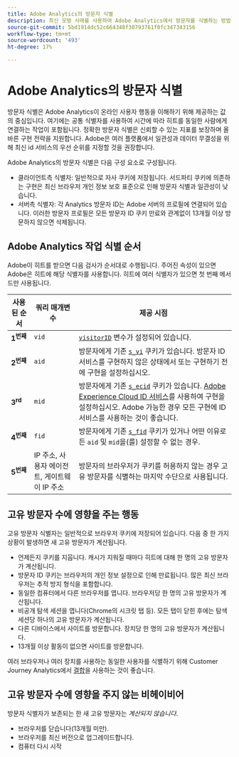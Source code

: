 ```yaml
---
title: Adobe Analytics의 방문자 식별
description: 최신 모범 사례를 사용하여 Adobe Analytics에서 방문자를 식별하는 방법을 알아봅니다.
source-git-commit: 5bd1914dc52c664348f30793761f0fc347343156
workflow-type: tm+mt
source-wordcount: '493'
ht-degree: 17%

---
```


# Adobe Analytics의 방문자 식별

방문자 식별은 Adobe Analytics이 온라인 사용자 행동을 이해하기 위해 제공하는 값의 중심입니다. 여기에는 공통 식별자를 사용하여 시간에 따라 히트를 동일한 사람에게 연결하는 작업이 포함됩니다. 정확한 방문자 식별은 신뢰할 수 있는 지표를 보장하며 올바른 구현 전략을 지원합니다. Adobe은 여러 플랫폼에서 일관성과 데이터 무결성을 위해 최신 id 서비스의 우선 순위를 지정할 것을 권장합니다.

Adobe Analytics의 방문자 식별은 다음 구성 요소로 구성됩니다.

* 클라이언트측 식별자: 일반적으로 자사 쿠키에 저장됩니다. 서드파티 쿠키에 의존하는 구현은 최신 브라우저 개인 정보 보호 표준으로 인해 방문자 식별과 일관성이 낮습니다.
* 서버측 식별자: 각 Analytics 방문자 ID는 Adobe 서버의 프로필에 연결되어 있습니다. 이러한 방문자 프로필은 모든 방문자 ID 쿠키 만료와 관계없이 13개월 이상 방문하지 않으면 삭제됩니다.

## Adobe Analytics 작업 식별 순서

Adobe이 히트를 받으면 다음 검사가 순서대로 수행됩니다. 주어진 속성이 있으면 Adobe은 히트에 해당 식별자를 사용합니다. 히트에 여러 식별자가 있으면 첫 번째 메서드만 사용됩니다.

| 사용된 순서 | 쿼리 매개변수 | 제공 시점 |
|---|---|---|
| **1<sup>번째</sup>** | `vid` | [`visitorID`](/help/implement/vars/config-vars/visitorid.md) 변수가 설정되어 있습니다. |
| **2<sup>번째</sup>** | `aid` | 방문자에게 기존 [`s_vi`](https://experienceleague.adobe.com/docs/core-services/interface/ec-cookies/cookies-analytics.html) 쿠키가 있습니다. 방문자 ID 서비스를 구현하지 않은 상태에서 또는 구현하기 전에 구현을 설정하십시오. |
| **3<sup>rd</sup>** | `mid` | 방문자에게 기존 [`s_ecid`](https://experienceleague.adobe.com/docs/core-services/interface/ec-cookies/cookies-analytics.html) 쿠키가 있습니다. [Adobe Experience Cloud ID 서비스](https://experienceleague.adobe.com/docs/id-service/using/home.html)를 사용하여 구현을 설정하십시오. Adobe 가능한 경우 모든 구현에 ID 서비스를 사용하는 것이 좋습니다. |
| **4<sup>번째</sup>** | `fid` | 방문자에게 기존 [`s_fid`](https://experienceleague.adobe.com/docs/core-services/interface/ec-cookies/cookies-analytics.html) 쿠키가 있거나 어떤 이유로든 `aid` 및 `mid`을(를) 설정할 수 없는 경우. |
| **5<sup>번째</sup>** | IP 주소, 사용자 에이전트, 게이트웨이 IP 주소 | 방문자의 브라우저가 쿠키를 허용하지 않는 경우 고유 방문자를 식별하는 마지막 수단으로 사용됩니다. |

## 고유 방문자 수에 영향을 주는 행동

고유 방문자 식별자는 일반적으로 브라우저 쿠키에 저장되어 있습니다. 다음 중 한 가지 상황이 발생하면 새 고유 방문자가 계산됩니다.

* 언제든지 쿠키를 지웁니다. 캐시가 지워질 때마다 히트에 대해 한 명의 고유 방문자가 계산됩니다.
* 방문자 ID 쿠키는 브라우저의 개인 정보 설정으로 인해 만료됩니다. 많은 최신 브라우저는 추적 방지 형식을 포함합니다.
* 동일한 컴퓨터에서 다른 브라우저를 엽니다. 브라우저당 한 명의 고유 방문자가 계산됩니다.
* 비공개 탐색 세션을 엽니다(Chrome의 시크릿 탭 등). 모든 탭이 닫힌 후에는 탐색 세션당 하나의 고유 방문자가 계산됩니다.
* 다른 디바이스에서 사이트를 방문합니다. 장치당 한 명의 고유 방문자가 계산됩니다.
* 13개월 이상 활동이 없으면 사이트를 방문합니다.

여러 브라우저나 여러 장치를 사용하는 동일한 사용자를 식별하기 위해 Customer Journey Analytics에서 [결합](https://experienceleague.adobe.com/ko/docs/analytics-platform/using/stitching/overview)을 사용하는 것이 좋습니다.

## 고유 방문자 수에 영향을 주지 않는 비헤이비어

방문자 식별자가 보존되는 한 새 고유 방문자는 *계산되지 않습니다*.

* 브라우저를 닫습니다(13개월 미만).
* 브라우저를 최신 버전으로 업그레이드합니다.
* 컴퓨터 다시 시작
